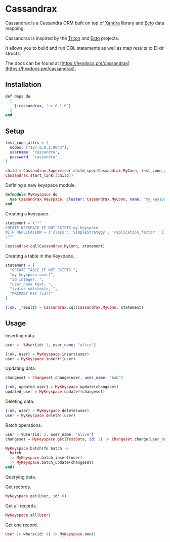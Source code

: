 # Cassandrax

Cassandrax is a Cassandra ORM built on top of [Xandra](https://github.com/lexhide/xandra) library and
[Ecto](https://github.com/elixir-ecto/ecto) data mapping.

Cassandrax is inspired by the [Triton](https://github.com/blitzstudios/triton) and
[Ecto](https://github.com/elixir-ecto/ecto) projects.

It allows you to build and run CQL statements as well as map results to Elixir structs.

The docs can be found at [https://hexdocs.pm/cassandrax](https://hexdocs.pm/cassandrax).

## Installation

```elixir
def deps do
  [
    {:cassandrax, "~> 0.1.0"}
  ]
end
```

## Setup

```elixir
test_conn_attrs = [
  nodes: ["127.0.0.1:9043"],
  username: "cassandra",
  password: "cassandra"
]

child = Cassandrax.Supervisor.child_spec(Cassandrax.MyConn, test_conn_attrs)
Cassandrax.start_link([child])
```

Defining a new keyspace module.

```elixir
defmodule MyKeyspace do
  use Cassandrax.Keyspace, cluster: Cassandrax.MyConn, name: "my_keyspace"
end
```

Creating a keyspace.

```elixir
statement = \"""
CREATE KEYSPACE IF NOT EXISTS my_keyspace
WITH REPLICATION = {'class': 'SimpleStrategy', 'replication_factor': 1}
\"""

Cassandrax.cql(Cassandrax.MyConn, statement)
```

Creating a table in the Keyspace.

```elixir
statement = [
  "CREATE TABLE IF NOT EXISTS ",
  "my_keyspace.user(",
  "id integer, ",
  "user_name text, ",
  "svalue set<text>, ",
  "PRIMARY KEY (id))"
]

{:ok, _result} = Cassandrax.cql(Cassandrax.MyConn, statement)
```
## Usage

Inserting data. 

```elixir
user =  %User{id: 1, user_name: "alice"}

{:ok, user} = MyKeyspace.insert(user) 
user = MyKeyspace.insert!(user)
```

Updating data.

```elixir
changeset = Changeset.change(user, user_name: "bob")

{:ok, updated_user} = MyKeyspace.update(changeset)
updated_user = MyKeyspace.update!(changeset)
```

Deleting data. 

```elixir
{:ok, user} = MyKeyspace.delete(user)
user = MyKeyspace.delete!(user)
```

Batch operations.

```elixir
user = %User{id: 1, user_name: "alice"}
changeset = MyKeyspace.get(TestData, id: 2) |> Changeset.change(user_name: "eve")

MyKeyspace.batch(fn batch ->
  batch
  |> MyKeyspace.batch_insert(user)
  |> MyKeyspace.batch_update(changeset)
end)
```

Querying data.

Get records.
```elixir
MyKeyspace.get(User, id: 0)
```

Get all records.
```elixir
MyKeyspace.all(User)
```

Get one record.

```elixir
User |> where(id: 0) |> MyKeyspace.one()
```
